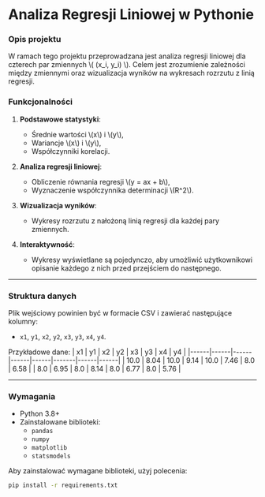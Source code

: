 
# Analiza Regresji Liniowej w Pythonie

### Opis projektu

W ramach tego projektu przeprowadzana jest analiza regresji liniowej dla czterech par zmiennych \\( (x_i, y_i) \\). 
Celem jest zrozumienie zależności między zmiennymi oraz wizualizacja wyników na wykresach rozrzutu z linią regresji.

### Funkcjonalności

1. **Podstawowe statystyki**:
   - Średnie wartości \\(x\\) i \\(y\\),
   - Wariancje \\(x\\) i \\(y\\),
   - Współczynniki korelacji.

2. **Analiza regresji liniowej**:
   - Obliczenie równania regresji \\(y = ax + b\\),
   - Wyznaczenie współczynnika determinacji \\(R^2\\).

3. **Wizualizacja wyników**:
   - Wykresy rozrzutu z nałożoną linią regresji dla każdej pary zmiennych.

4. **Interaktywność**:
   - Wykresy wyświetlane są pojedynczo, aby umożliwić użytkownikowi opisanie każdego z nich przed przejściem do następnego.

---

### Struktura danych

Plik wejściowy powinien być w formacie CSV i zawierać następujące kolumny:
- `x1`, `y1`, `x2`, `y2`, `x3`, `y3`, `x4`, `y4`.

Przykładowe dane:
| x1   | y1   | x2   | y2   | x3   | y3    | x4   | y4   |
|------|------|------|------|------|-------|------|------|
| 10.0 | 8.04 | 10.0 | 9.14 | 10.0 | 7.46  | 8.0  | 6.58 |
| 8.0  | 6.95 | 8.0  | 8.14 | 8.0  | 6.77  | 8.0  | 5.76 |

---

### Wymagania

- Python 3.8+
- Zainstalowane biblioteki:
  - `pandas`
  - `numpy`
  - `matplotlib`
  - `statsmodels`

Aby zainstalować wymagane biblioteki, użyj polecenia:

```bash
pip install -r requirements.txt
